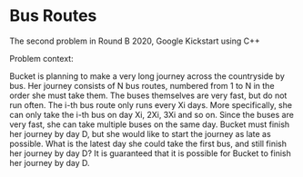 # Bus Routes

The second problem in Round B 2020, Google Kickstart using C++

Problem context:

Bucket is planning to make a very long journey across the countryside by bus. Her journey consists of N bus routes, numbered from 1 to N in the order she must take them. The buses themselves are very fast, but do not run often. The i-th bus route only runs every Xi days.
More specifically, she can only take the i-th bus on day Xi, 2Xi, 3Xi and so on. Since the buses are very fast, she can take multiple buses on the same day.
Bucket must finish her journey by day D, but she would like to start the journey as late as possible. What is the latest day she could take the first bus, and still finish her journey by day D?
It is guaranteed that it is possible for Bucket to finish her journey by day D.
